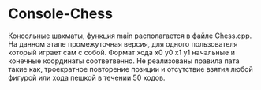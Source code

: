 # Console-Chess
Консольные шахматы, функция main располагается в файле Chess.cpp. На данном этапе промежуточная версия, для одного пользователя который играет сам с собой. 
Формат хода x0 y0 x1 y1  начальные и конечные координаты соответвенно.
Не реализованы правила пата такие как, троекратное повторение позиции и отсутствие взятия любой фигурой или хода пешкой в течении 50 ходов.
